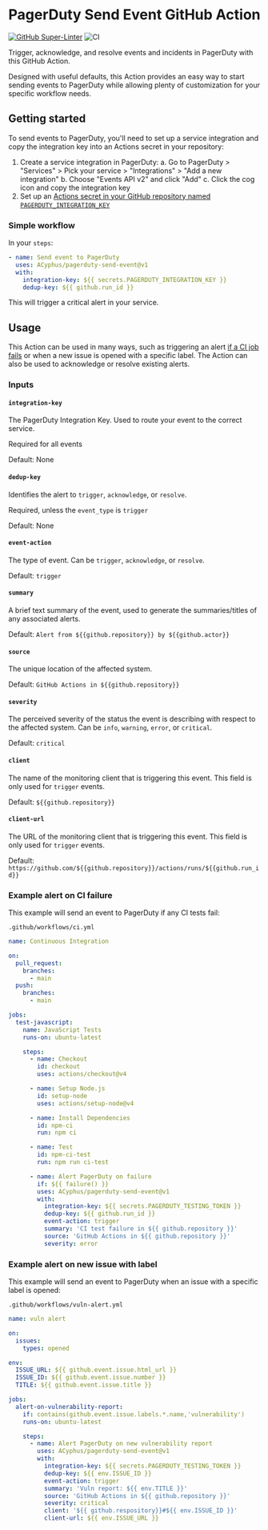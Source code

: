 # PagerDuty Send Event GitHub Action

[![GitHub Super-Linter](https://github.com/actions/javascript-action/actions/workflows/linter.yml/badge.svg)](https://github.com/super-linter/super-linter)
![CI](https://github.com/actions/javascript-action/actions/workflows/ci.yml/badge.svg)

Trigger, acknowledge, and resolve events and incidents in PagerDuty with this GitHub Action.

Designed with useful defaults, this Action provides an easy way to start sending events to PagerDuty while allowing plenty of customization for your specific workflow needs.

## Getting started

To send events to PagerDuty, you'll need to set up a service integration and copy the integration key into an Actions secret in your repository:

1. Create a service integration in PagerDuty:
  a. Go to PagerDuty > "Services" > Pick your service > "Integrations" > "Add a new integration"
  b. Choose "Events API v2" and click "Add"
  c. Click the cog icon and copy the integration key
2. Set up an [Actions secret in your GitHub repository named `PAGERDUTY_INTEGRATION_KEY`](https://docs.github.com/en/actions/security-guides/using-secrets-in-github-actions#creating-secrets-for-a-repository)

### Simple workflow

In your `steps`:

```yml
- name: Send event to PagerDuty
  uses: ACyphus/pagerduty-send-event@v1
  with:
    integration-key: ${{ secrets.PAGERDUTY_INTEGRATION_KEY }}
    dedup-key: ${{ github.run_id }}
```

This will trigger a critical alert in your service.

## Usage

This Action can be used in many ways, such as triggering an alert [if a CI job fails](https://docs.github.com/en/actions/learn-github-actions/expressions#failure) or when a new issue is opened with a specific label. The Action can also be used to acknowledge or resolve existing alerts.

### Inputs

#### `integration-key`

The PagerDuty Integration Key. Used to route your event to the correct service.

Required for all events

Default: None

#### `dedup-key`

Identifies the alert to `trigger`, `acknowledge`, or `resolve`.

Required, unless the `event_type` is `trigger`

Default: None

#### `event-action`

The type of event. Can be `trigger`, `acknowledge`, or `resolve`.

Default: `trigger`

#### `summary`

A brief text summary of the event, used to generate the summaries/titles of any
associated alerts.

Default: `Alert from ${{github.repository}} by ${{github.actor}}`

#### `source`

The unique location of the affected system.

Default: `GitHub Actions in ${{github.repository}}`

#### `severity`

The perceived severity of the status the event is describing with respect to the
affected system. Can be `info`, `warning`, `error`, or `critical`.

Default: `critical`

#### `client`

The name of the monitoring client that is triggering this event. This field is
only used for `trigger` events.

Default: `${{github.repository}}`

#### `client-url`

The URL of the monitoring client that is triggering this event. This field is
only used for `trigger` events.

Default:
`https://github.com/${{github.repository}}/actions/runs/${{github.run_id}}`

### Example alert on CI failure

This example will send an event to PagerDuty if any CI tests fail:

`.github/workflows/ci.yml`

```yml
name: Continuous Integration

on:
  pull_request:
    branches:
      - main
  push:
    branches:
      - main

jobs:
  test-javascript:
    name: JavaScript Tests
    runs-on: ubuntu-latest

    steps:
      - name: Checkout
        id: checkout
        uses: actions/checkout@v4

      - name: Setup Node.js
        id: setup-node
        uses: actions/setup-node@v4

      - name: Install Dependencies
        id: npm-ci
        run: npm ci

      - name: Test
        id: npm-ci-test
        run: npm run ci-test

      - name: Alert PagerDuty on failure
        if: ${{ failure() }}
        uses: ACyphus/pagerduty-send-event@v1
        with:
          integration-key: ${{ secrets.PAGERDUTY_TESTING_TOKEN }}
          dedup-key: ${{ github.run_id }}
          event-action: trigger
          summary: 'CI test failure in ${{ github.repository }}'
          source: 'GitHub Actions in ${{ github.repository }}'
          severity: error
```

### Example alert on new issue with label

This example will send an event to PagerDuty when an issue with a specific label is opened:

`.github/workflows/vuln-alert.yml`

```yml
name: vuln alert

on:
  issues:
    types: opened

env:
  ISSUE_URL: ${{ github.event.issue.html_url }}
  ISSUE_ID: ${{ github.event.issue.number }}
  TITLE: ${{ github.event.issue.title }}

jobs:
  alert-on-vulnerability-report:
    if: contains(github.event.issue.labels.*.name,'vulnerability')
    runs-on: ubuntu-latest

    steps:
      - name: Alert PagerDuty on new vulnerability report
        uses: ACyphus/pagerduty-send-event@v1
        with:
          integration-key: ${{ secrets.PAGERDUTY_TESTING_TOKEN }}
          dedup-key: ${{ env.ISSUE_ID }}
          event-action: trigger
          summary: 'Vuln report: ${{ env.TITLE }}'
          source: 'GitHub Actions in ${{ github.repository }}'
          severity: critical
          client: '${{ github.respository}}#${{ env.ISSUE_ID }}'
          client-url: ${{ env.ISSUE_URL }}
```
